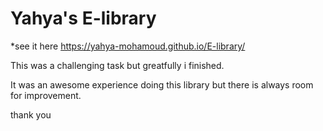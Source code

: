 # Yahya's E-library
*see it here https://yahya-mohamoud.github.io/E-library/


This was a challenging task but greatfully i finished.

It was an awesome experience doing this library but there is always room for improvement.

thank you
